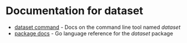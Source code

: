 
# Documentation for dataset

+ [dataset command](dataset.html) - Docs on the command line tool named _dataset_
+ [package docs](package.html) - Go language reference for the _dataset_ package
